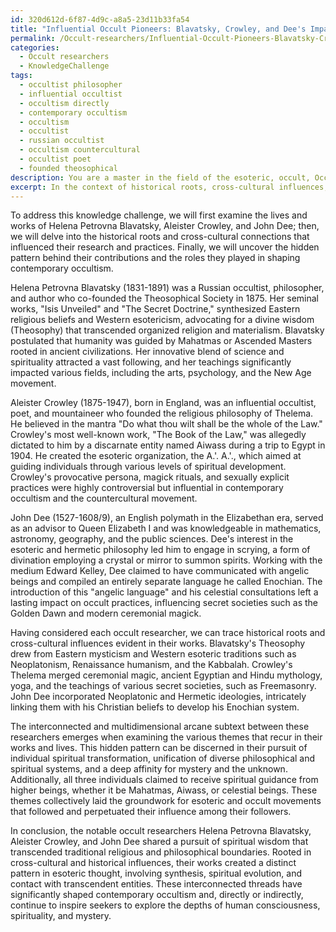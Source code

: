 ```yaml
---
id: 320d612d-6f87-4d9c-a8a5-23d11b33fa54
title: "Influential Occult Pioneers: Blavatsky, Crowley, and Dee's Impact on Esotericism"
permalink: /Occult-researchers/Influential-Occult-Pioneers-Blavatsky-Crowley-and-Dees-Impact-on-Esotericism/
categories:
  - Occult researchers
  - KnowledgeChallenge
tags:
  - occultist philosopher
  - influential occultist
  - occultism directly
  - contemporary occultism
  - occultism
  - occultist
  - russian occultist
  - occultism countercultural
  - occultist poet
  - founded theosophical
description: You are a master in the field of the esoteric, occult, Occult researchers and Education. You are a writer of tests, challenges, textbooks and deep knowledge on Occult researchers for initiates and students to gain deep insights and understanding from. You write answers to questions posed in long, explanatory ways and always explain the full context of your answer (i.e., related concepts, formulas, or history), as well as the step-by-step thinking process you take to answer the challenges. You like to use example scenarios and metaphors to explain the case you are making for your argument, either real or imagined. Summarize the key themes, ideas, and conclusions at the end.
excerpt: In the context of historical roots, cross-cultural influences, and modern applications, decipher the multidimensional arcane subtext and trace the interconnected esoteric threads between significant occult researchers such as Helena Petrovna Blavatsky, Aleister Crowley, and John Dee, revealing a hidden pattern behind their research, practices, and the roles they have each played in shaping contemporary occultism.
---
```

To address this knowledge challenge, we will first examine the lives and works of Helena Petrovna Blavatsky, Aleister Crowley, and John Dee; then, we will delve into the historical roots and cross-cultural connections that influenced their research and practices. Finally, we will uncover the hidden pattern behind their contributions and the roles they played in shaping contemporary occultism.

Helena Petrovna Blavatsky (1831-1891) was a Russian occultist, philosopher, and author who co-founded the Theosophical Society in 1875. Her seminal works, "Isis Unveiled" and "The Secret Doctrine," synthesized Eastern religious beliefs and Western esotericism, advocating for a divine wisdom (Theosophy) that transcended organized religion and materialism. Blavatsky postulated that humanity was guided by Mahatmas or Ascended Masters rooted in ancient civilizations. Her innovative blend of science and spirituality attracted a vast following, and her teachings significantly impacted various fields, including the arts, psychology, and the New Age movement.

Aleister Crowley (1875-1947), born in England, was an influential occultist, poet, and mountaineer who founded the religious philosophy of Thelema. He believed in the mantra "Do what thou wilt shall be the whole of the Law." Crowley's most well-known work, "The Book of the Law," was allegedly dictated to him by a discarnate entity named Aiwass during a trip to Egypt in 1904. He created the esoteric organization, the A.'. A.'., which aimed at guiding individuals through various levels of spiritual development. Crowley's provocative persona, magick rituals, and sexually explicit practices were highly controversial but influential in contemporary occultism and the countercultural movement.

John Dee (1527-1608/9), an English polymath in the Elizabethan era, served as an advisor to Queen Elizabeth I and was knowledgeable in mathematics, astronomy, geography, and the public sciences. Dee's interest in the esoteric and hermetic philosophy led him to engage in scrying, a form of divination employing a crystal or mirror to summon spirits. Working with the medium Edward Kelley, Dee claimed to have communicated with angelic beings and compiled an entirely separate language he called Enochian. The introduction of this "angelic language" and his celestial consultations left a lasting impact on occult practices, influencing secret societies such as the Golden Dawn and modern ceremonial magick.

Having considered each occult researcher, we can trace historical roots and cross-cultural influences evident in their works. Blavatsky's Theosophy drew from Eastern mysticism and Western esoteric traditions such as Neoplatonism, Renaissance humanism, and the Kabbalah. Crowley's Thelema merged ceremonial magic, ancient Egyptian and Hindu mythology, yoga, and the teachings of various secret societies, such as Freemasonry. John Dee incorporated Neoplatonic and Hermetic ideologies, intricately linking them with his Christian beliefs to develop his Enochian system.

The interconnected and multidimensional arcane subtext between these researchers emerges when examining the various themes that recur in their works and lives. This hidden pattern can be discerned in their pursuit of individual spiritual transformation, unification of diverse philosophical and spiritual systems, and a deep affinity for mystery and the unknown. Additionally, all three individuals claimed to receive spiritual guidance from higher beings, whether it be Mahatmas, Aiwass, or celestial beings. These themes collectively laid the groundwork for esoteric and occult movements that followed and perpetuated their influence among their followers.

In conclusion, the notable occult researchers Helena Petrovna Blavatsky, Aleister Crowley, and John Dee shared a pursuit of spiritual wisdom that transcended traditional religious and philosophical boundaries. Rooted in cross-cultural and historical influences, their works created a distinct pattern in esoteric thought, involving synthesis, spiritual evolution, and contact with transcendent entities. These interconnected threads have significantly shaped contemporary occultism and, directly or indirectly, continue to inspire seekers to explore the depths of human consciousness, spirituality, and mystery.
